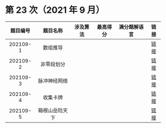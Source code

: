 # 第 23 次（2021 年 9 月）


| 题目编号 | 题目名称 | 涉及算法 | 最高得分 | 满分题解语言 | 链接 | 
| :-: | :-: | :-: | :-: | :-: | :-: |
| 202109-1 | 数组推导 |  |  |  |  [链接](1\index.md) | 
| 202109-2 | 非零段划分 |  |  |  |  [链接](2\index.md) | 
| 202109-3 | 脉冲神经网络 |  |  |  |  [链接](3\index.md) | 
| 202109-4 | 收集卡牌 |  |  |  |  [链接](4\index.md) | 
| 202109-5 | 箱根山岳险天下 |  |  |  |  [链接](5\index.md) | 
